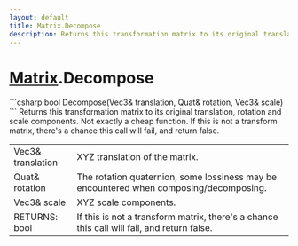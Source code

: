 ```yaml
---
layout: default
title: Matrix.Decompose
description: Returns this transformation matrix to its original translation, rotation and scale components. Not exactly a cheap function. If this is not a transform matrix, there's a chance this call will fail, and return false.
---
```

# [Matrix]({{site.url}}/Pages/StereoKit/Matrix.html).Decompose

<div class='signature' markdown='1'>
```csharp
bool Decompose(Vec3& translation, Quat& rotation, Vec3& scale)
```
Returns this transformation matrix to its original
translation, rotation and scale components. Not exactly a cheap
function. If this is not a transform matrix, there's a chance
this call will fail, and return false.
</div>

|  |  |
|--|--|
|Vec3& translation|XYZ translation of the matrix.|
|Quat& rotation|The rotation quaternion, some lossiness             may be encountered when composing/decomposing.|
|Vec3& scale|XYZ scale components.|
|RETURNS: bool|If this is not a transform matrix, there's a chance this call will fail, and return false.|




